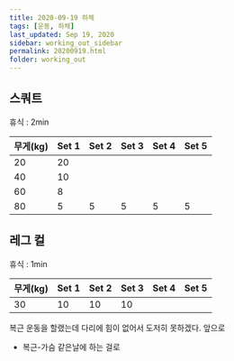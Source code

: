 ```yaml
---
title: 2020-09-19 하체
tags: [운동, 하체]
last_updated: Sep 19, 2020
sidebar: working_out_sidebar
permalink: 20200919.html
folder: working_out
---
```


## 스쿼트

휴식 : 2min

| 무게(kg) | Set 1 | Set 2 | Set 3 | Set 4 | Set 5 |
| -------- | ----- | ----- | ----- | ----- | ----- |
| 20       | 20    |       |       |       |       |
| 40       | 10    |       |       |       |       |
| 60       | 8     |       |       |       |       |
| 80       | 5     | 5     | 5     | 5     | 5     |

## 레그 컬

휴식 : 1min

| 무게(kg) | Set 1 | Set 2 | Set 3 | Set 4 | Set 5 |
| -------- | ----- | ----- | ----- | ----- | ----- |
| 30       | 10    | 10    | 10    |       |       |

복근 운동을 할랬는데 다리에 힘이 없어서 도저히 못하겠다. 앞으로

* 복근-가슴 같은날에 하는 걸로